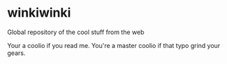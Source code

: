 # winkiwinki
Global repository of the cool stuff from the web

Your a coolio if you read me.
You're a master coolio if that typo grind your gears.